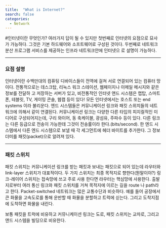 ```yaml
---
title:  "What is Internet?"
search: false
categories: 
  - Network
---
```


#인터넷이란 무엇인가?
여러가지 답이 될 수 있지만
첫번째로 인터넷의 요점으로 묘사가 가능하다. 그것은 기본 하드웨어와 소프트웨어로 구성된 것이다. 두번째로 네트워크 분산 프로그램 서비스를 제공하는 인프라 네트워크안에 인터넷으
로 설명이 가능하다.

***
### 요점 설명
인터넷이란 수백만대의 컴퓨팅 디바이스들이 전역에 걸쳐 서로 연결되어 있는 컴퓨터 망이다.
전통적으로는 데스크탑, 리눅스 워크 스테이션, 웹페이지나 이메일 메시지와 같은 정보를 전달하 고 저장하는 서버가 있고, 비전통적인 인터넷 앤드 시스템은 랩탑, 스마트폰, 테블릿, TV, 게이밍 콘솔, 웹캠 등이 있다!
모든 인터넷에서는 호스트 또는 end systems 이라 불리운다.
엔드 시스템들은 커뮤니케이션 링크와 패킷 스위치들의 네트워크에 의해서 같이 연결된다.
커뮤니케이션 링크는 다양한 다른 타입의 피지컬적인 미디어로 구성되어지는데, 구리 와이어, 동 축케이블, 광섬유, 주파수 등이 있다. 다른 링크는 다른 등급으로 전송이 가능한데 그것이 전송률이라 한다.(bits/second). 한 엔드 시스템에서 다른 엔드 시스템으로 보낼 때 각 세그먼트에 헤더 바이트를 추가한다. 그 정보더미를 패킷(packet)으로 알려져 있다.

***
### 패킷 스위치
패킷 스위치는 커뮤니케이션 링크를 받는 패킷과 보내는 패킷으로 되어 있는데 라우터와 link-layer 스위치가 대표적이다. 두 가지 스위치는 최종 목적지로 향한다(뭔말이야?)
링크-레이어 스위치는 접속망에 쓰고 주로 사용 한다면 라우터는 핵심망에 사용한다.
출발지로부터 여러 통신 링크와 패킷 스위치를 거쳐 목적지에 이르는 길을 route 나 path라고 한다. Packet-switched 네트워크는 많은 교통수단과 비슷하다. 예를 들어 공장에서 큰 화물을 고속도로를 통해 운반할 때 화물을 분할하고 트럭에 싣는다. 그리고 도착지점에 도착하면 화물을 내린다.

보통 패킷을 트럭에 비유하고 커뮤니케이션 링크는 도로, 패킷 스위치는 교차로, 그리고 앤드 시스템을 빌딩으로 비유한다.


